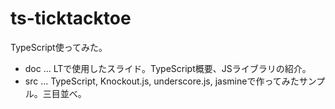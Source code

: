 ts-ticktacktoe
==============

TypeScript使ってみた。

* doc ... LTで使用したスライド。TypeScript概要、JSライブラリの紹介。
* src ... TypeScript, Knockout.js, underscore.js, jasmineで作ってみたサンプル。三目並べ。
